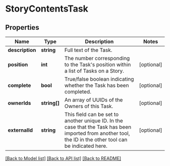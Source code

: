 # StoryContentsTask

## Properties
Name | Type | Description | Notes
------------ | ------------- | ------------- | -------------
**description** | **string** | Full text of the Task. | 
**position** | **int** | The number corresponding to the Task&#x27;s position within a list of Tasks on a Story. | [optional] 
**complete** | **bool** | True/false boolean indicating whether the Task has been completed. | [optional] 
**ownerIds** | **string[]** | An array of UUIDs of the Owners of this Task. | [optional] 
**externalId** | **string** | This field can be set to another unique ID. In the case that the Task has been imported from another tool, the ID in the other tool can be indicated here. | [optional] 

[[Back to Model list]](../../README.md#documentation-for-models) [[Back to API list]](../../README.md#documentation-for-api-endpoints) [[Back to README]](../../README.md)

